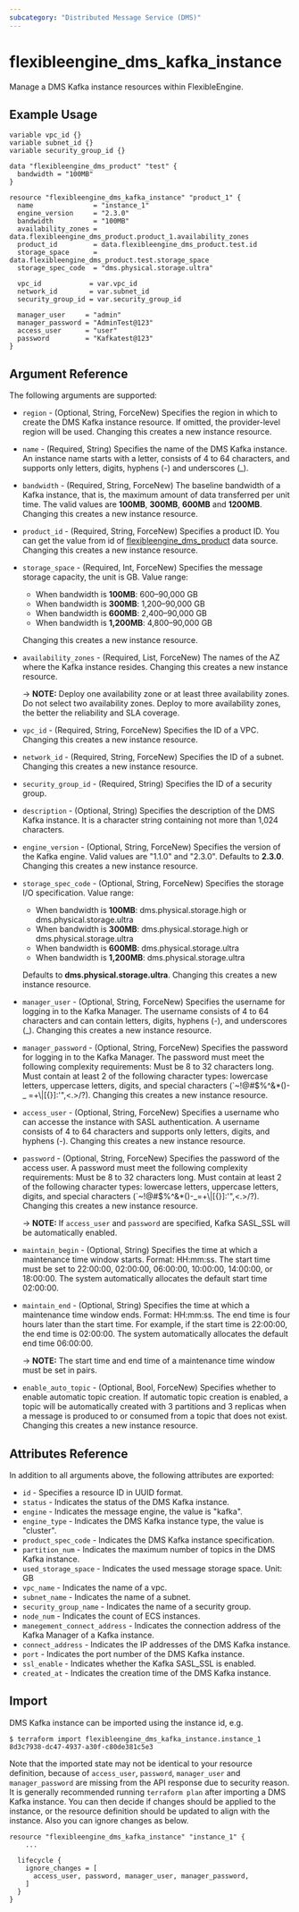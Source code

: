 ```yaml
---
subcategory: "Distributed Message Service (DMS)"
---
```


# flexibleengine_dms_kafka_instance

Manage a DMS Kafka instance resources within FlexibleEngine.

## Example Usage

```hcl
variable vpc_id {}
variable subnet_id {}
variable security_group_id {}

data "flexibleengine_dms_product" "test" {
  bandwidth = "100MB"
}

resource "flexibleengine_dms_kafka_instance" "product_1" {
  name               = "instance_1"
  engine_version     = "2.3.0"
  bandwidth          = "100MB"
  availability_zones = data.flexibleengine_dms_product.product_1.availability_zones
  product_id         = data.flexibleengine_dms_product.test.id
  storage_space      = data.flexibleengine_dms_product.test.storage_space
  storage_spec_code  = "dms.physical.storage.ultra"

  vpc_id            = var.vpc_id
  network_id        = var.subnet_id
  security_group_id = var.security_group_id

  manager_user     = "admin"
  manager_password = "AdminTest@123"
  access_user      = "user"
  password         = "Kafkatest@123"
}
```

## Argument Reference

The following arguments are supported:

* `region` - (Optional, String, ForceNew) Specifies the region in which to create the DMS Kafka instance resource.
  If omitted, the provider-level region will be used. Changing this creates a new instance resource.

* `name` - (Required, String) Specifies the name of the DMS Kafka instance. An instance name starts with a letter,
  consists of 4 to 64 characters, and supports only letters, digits, hyphens (-) and underscores (_).

* `bandwidth` - (Required, String, ForceNew) The baseline bandwidth of a Kafka instance, that is, the maximum amount of
  data transferred per unit time. The valid values are **100MB**, **300MB**, **600MB** and **1200MB**.
  Changing this creates a new instance resource.

* `product_id` - (Required, String, ForceNew) Specifies a product ID. You can get the value from id of
  [flexibleengine_dms_product](https://registry.terraform.io/providers/FlexibleEngineCloud/flexibleengine/latest/docs/data-sources/dms_product)
  data source. Changing this creates a new instance resource.

* `storage_space` - (Required, Int, ForceNew) Specifies the message storage capacity, the unit is GB. Value range:
  + When bandwidth is **100MB**: 600–90,000 GB
  + When bandwidth is **300MB**: 1,200–90,000 GB
  + When bandwidth is **600MB**: 2,400–90,000 GB
  + When bandwidth is **1,200MB**: 4,800–90,000 GB

  Changing this creates a new instance resource.

* `availability_zones` - (Required, List, ForceNew) The names of the AZ where the Kafka instance resides.
  Changing this creates a new instance resource.

  -> **NOTE:** Deploy one availability zone or at least three availability zones. Do not select two availability zones.
  Deploy to more availability zones, the better the reliability and SLA coverage.

* `vpc_id` - (Required, String, ForceNew) Specifies the ID of a VPC.
  Changing this creates a new instance resource.

* `network_id` - (Required, String, ForceNew) Specifies the ID of a subnet.
  Changing this creates a new instance resource.

* `security_group_id` - (Required, String) Specifies the ID of a security group.

* `description` - (Optional, String) Specifies the description of the DMS Kafka instance.
  It is a character string containing not more than 1,024 characters.

* `engine_version` - (Optional, String, ForceNew) Specifies the version of the Kafka engine. Valid values are "1.1.0"
  and "2.3.0". Defaults to **2.3.0**. Changing this creates a new instance resource.

* `storage_spec_code` - (Optional, String, ForceNew) Specifies the storage I/O specification. Value range:
  + When bandwidth is **100MB**: dms.physical.storage.high or dms.physical.storage.ultra
  + When bandwidth is **300MB**: dms.physical.storage.high or dms.physical.storage.ultra
  + When bandwidth is **600MB**: dms.physical.storage.ultra
  + When bandwidth is **1,200MB**: dms.physical.storage.ultra

  Defaults to **dms.physical.storage.ultra**. Changing this creates a new instance resource.

* `manager_user` - (Optional, String, ForceNew) Specifies the username for logging in to the Kafka Manager.
  The username consists of 4 to 64 characters and can contain letters, digits, hyphens (-), and underscores (_).
  Changing this creates a new instance resource.

* `manager_password` - (Optional, String, ForceNew) Specifies the password for logging in to the Kafka Manager. The
  password must meet the following complexity requirements: Must be 8 to 32 characters long. Must contain at least 2 of
  the following character types: lowercase letters, uppercase letters, digits, and special characters (`~!@#$%^&*()-_
  =+\\|[{}]:'",<.>/?). Changing this creates a new instance resource.

* `access_user` - (Optional, String, ForceNew) Specifies a username who can accesse the instance with
  SASL authentication. A username consists of 4 to 64 characters and supports only letters, digits, and hyphens (-).
  Changing this creates a new instance resource.

* `password` - (Optional, String, ForceNew) Specifies the password of the access user. A password must meet the
  following complexity requirements: Must be 8 to 32 characters long. Must contain at least 2 of the following character
  types: lowercase letters, uppercase letters, digits, and special characters (`~!@#$%^&*()-_=+\\|[{}]:'",<.>/?).
  Changing this creates a new instance resource.

  -> **NOTE:** If `access_user` and `password` are specified, Kafka SASL_SSL will be automatically enabled.

* `maintain_begin` - (Optional, String) Specifies the time at which a maintenance time window starts. Format: HH:mm:ss.
  The start time must be set to 22:00:00, 02:00:00, 06:00:00, 10:00:00, 14:00:00, or 18:00:00.
  The system automatically allocates the default start time 02:00:00.

* `maintain_end` - (Optional, String) Specifies the time at which a maintenance time window ends. Format: HH:mm:ss.
  The end time is four hours later than the start time. For example, if the start time is 22:00:00, the end time is
  02:00:00. The system automatically allocates the default end time 06:00:00.

  -> **NOTE:**  The start time and end time of a maintenance time window must be set in pairs.

* `enable_auto_topic` - (Optional, Bool, ForceNew) Specifies whether to enable automatic topic creation. If automatic
  topic creation is enabled, a topic will be automatically created with 3 partitions and 3 replicas when a message is
  produced to or consumed from a topic that does not exist. Changing this creates a new instance resource.

## Attributes Reference

In addition to all arguments above, the following attributes are exported:

* `id` - Specifies a resource ID in UUID format.
* `status` - Indicates the status of the DMS Kafka instance.
* `engine` - Indicates the message engine, the value is "kafka".
* `engine_type` - Indicates the DMS Kafka instance type, the value is "cluster".
* `product_spec_code` - Indicates the DMS Kafka instance specification.
* `partition_num` - Indicates the maximum number of topics in the DMS Kafka instance.
* `used_storage_space` - Indicates the used message storage space. Unit: GB
* `vpc_name` - Indicates the name of a vpc.
* `subnet_name` - Indicates the name of a subnet.
* `security_group_name` - Indicates the name of a security group.
* `node_num` - Indicates the count of ECS instances.
* `manegement_connect_address` - Indicates the connection address of the Kafka Manager of a Kafka instance.
* `connect_address` - Indicates the IP addresses of the DMS Kafka instance.
* `port` - Indicates the port number of the DMS Kafka instance.
* `ssl_enable` - Indicates whether the Kafka SASL_SSL is enabled.
* `created_at` - Indicates the creation time of the DMS Kafka instance.

## Import

DMS Kafka instance can be imported using the instance id, e.g.

```
$ terraform import flexibleengine_dms_kafka_instance.instance_1 8d3c7938-dc47-4937-a30f-c80de381c5e3
```

Note that the imported state may not be identical to your resource definition, because of `access_user`, `password`,
`manager_user` and `manager_password` are missing from the API response due to security reason.
It is generally recommended running `terraform plan` after importing a DMS Kafka instance.
You can then decide if changes should be applied to the instance, or the resource
definition should be updated to align with the instance. Also you can ignore changes as below.

```
resource "flexibleengine_dms_kafka_instance" "instance_1" {
    ...

  lifecycle {
    ignore_changes = [
      access_user, password, manager_user, manager_password,
    ]
  }
}
```
